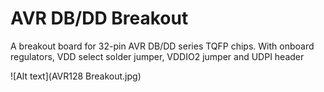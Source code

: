 # AVR DB/DD Breakout
 A breakout board for 32-pin AVR DB/DD series TQFP chips. With onboard regulators, VDD select solder jumper, VDDIO2 jumper and UDPI header

![Alt text](AVR128 Breakout.jpg)

